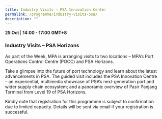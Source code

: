 ```yaml
---
title: Industry Visits – PSA Innovation Center
permalink: /programme/industry-visits-psa/
description: ""
---
```

<div>
 <b>25 Oct | 14:00 - 17:00</b>&nbsp;<b>GMT+8</b>
  <h3>Industry Visits – PSA Horizons</h3>
	<p>As part of the Week, MPA is arranging visits to two locations – MPA’s Port Operations Control Centre (POCC) and PSA Horizons.</p>
	<p>Take a glimpse into the future of port technology and learn about the latest advancements in PSA. The guided visit includes the PSA Innovation Centre – an experiential, multimedia showcase of PSA’s next-generation port and wider supply chain ecosystem; and a panoramic overview of Pasir Panjang Terminal from Level 19 of PSA Horizons.</p>
	<p>Kindly note that registration for this programme is subject to confirmation due to limited capacity. Details will be sent via email if your registration is successful.</p>
</div>



<style type="text/css"> 

	
	hr.my-3{
margin-top: 0.75rem;	
	}

    .is-left{
      text-align: left;
    }
    .content h4{
      font-weight: 500; 
      color: #337B9A !important;
      margin-top: 1rem;
    }
    .bg-light {
      background-color: #fff !important;
      box-shadow: 5px 5px 5px 5px rgb(215 215 215), -5px 0 6px -4px rgb(215 215 215);
    }
    .p-4 {
      padding: 1.5rem!important;
    }
  .content a {text-decoration:none;}
	.content h3 { margin-top: 1rem;}
</style>